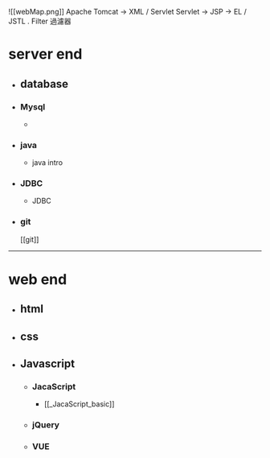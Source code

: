![[webMap.png]]
Apache Tomcat -> XML / Servlet
Servlet -> JSP -> EL / JSTL
.
Filter 過濾器

# server end


- ## database
- ### Mysql
	- 


- ### java
	- java intro

- ### JDBC
	- JDBC

- ### git
	[[git]]

---

# web end
- ## html
- ## css
- ## Javascript
	- ### JacaScript
		- [[_JacaScript_basic]]
	- ### jQuery
	- ### VUE